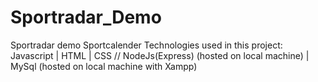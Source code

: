 # Sportradar_Demo
Sportradar demo Sportcalender
Technologies used in this project: Javascript | HTML | CSS // NodeJs(Express) (hosted on local machine) | MySql (hosted on local machine with Xampp)
